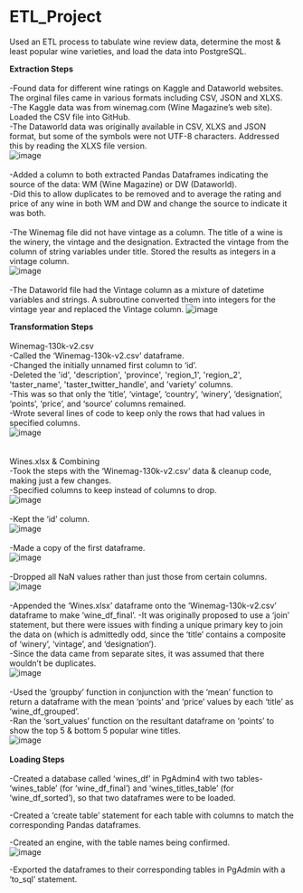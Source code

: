 # ETL_Project
Used an ETL process to tabulate wine review data, determine the most & least popular wine varieties, 
and load the data into PostgreSQL.


<b>Extraction Steps</b><br />
<br />
-Found data for different wine ratings on Kaggle and Dataworld websites. The orginal files came 
in various formats including CSV, JSON and XLXS.<br />
	-The Kaggle data was from winemag.com (Wine Magazine’s web site). Loaded the CSV file into GitHub.<br />
	-The Dataworld data was originally available in CSV, XLXS and JSON format, but some of the symbols were 
	not UTF-8 characters. Addressed this by reading the XLXS file version.<br />
![image](https://github.com/KotR9001/Wine_Ratings_ETL/assets/57807780/02cff73a-472e-4b7f-9c0b-66ee773cbbeb)<br />
<br />
-Added a column to both extracted Pandas Dataframes indicating the source of the data: WM (Wine Magazine) or DW (Dataworld).<br /> 
	-Did this to allow duplicates to be removed and to average the rating and price of any wine in both WM and DW 
	and change the source to indicate it was both.<br />
<br />
	-The Winemag file did not have vintage as a column. The title of a wine is the winery, the vintage and 
	the designation.  Extracted the vintage from the column of string variables under title. Stored the results as integers in a vintage column.<br />
![image](https://github.com/KotR9001/Wine_Ratings_ETL/assets/57807780/4426ff15-bf40-4be1-b8cd-6d7b8d119b78)<br />
<br />
	-The Dataworld file had the Vintage column as a mixture of datetime variables and strings. A subroutine 
	converted them into integers for the vintage year and replaced the Vintage column.
![image](https://github.com/KotR9001/Wine_Ratings_ETL/assets/57807780/bcb42e17-1a48-4ef7-84e1-b1df50f6b780)<br />

<b>Transformation Steps</b><br />
<br />
Winemag-130k-v2.csv
<br />
-Called the ‘Winemag-130k-v2.csv’ dataframe.<br />
-Changed the initially unnamed first column to ‘id’.<br />
-Deleted the 'id', 'description', 'province', 'region_1', 'region_2', 'taster_name', 'taster_twitter_handle', 
and 'variety' columns.<br />
	-This was so that only the ‘title’, ‘vintage’, ‘country’, ‘winery’, ‘designation’, ‘points’, ‘price’, and 
	‘source’ columns remained.<br />
-Wrote several lines of code to keep only the rows that had values in specified columns.<br />
![image](https://github.com/KotR9001/Wine_Ratings_ETL/assets/57807780/7100c129-dd6f-49ac-a239-9537cffbf75b)<br />
<br />
<br />
Wines.xlsx & Combining<br />
-Took the steps with the ‘Winemag-130k-v2.csv’ data & cleanup code, making just a few changes.<br />
   -Specified columns to keep instead of columns to drop.<br />
![image](https://github.com/KotR9001/Wine_Ratings_ETL/assets/57807780/a52862c1-9a31-4ce1-a58f-9916c1351cf2)<br />
<br />
   -Kept the ‘id’ column.<br />
![image](https://github.com/KotR9001/Wine_Ratings_ETL/assets/57807780/772cf3ec-9bf9-4c83-8880-d20ad18f1114)<br />
<br />
   -Made a copy of the first dataframe.<br />
![image](https://github.com/KotR9001/Wine_Ratings_ETL/assets/57807780/ad7841a7-da43-4870-bee0-18824e7bc8d8)<br />
<br />
   -Dropped all NaN values rather than just those from certain columns.<br />
![image](https://github.com/KotR9001/Wine_Ratings_ETL/assets/57807780/0ea9e938-746c-47fb-a29b-c51b6db4c3d2)<br />
<br />
-Appended the ‘Wines.xlsx’ dataframe onto the ‘Winemag-130k-v2.csv’ dataframe to make ‘wine_df_final’.
   -It was originally proposed to use a ‘join’ statement, but there were issues with finding a unique primary 
	key to join the data on (which is admittedly odd, since the ‘title’ contains a composite of ‘winery’, ‘vintage’, 
	and ‘designation’).<br />
   -Since the data came from separate sites, it was assumed that there wouldn’t be duplicates.<br />
![image](https://github.com/KotR9001/Wine_Ratings_ETL/assets/57807780/5f53d43f-0832-4727-b556-b1eeca44699d)<br />
<br />
-Used the ‘groupby’ function in conjunction with the ‘mean’ function to return a dataframe with the mean 
‘points’ and ‘price’ values by each ‘title’ as ‘wine_df_grouped’.<br />
-Ran the ‘sort_values’ function on the resultant dataframe on ‘points’ to show the top 5 & bottom 5 popular 
wine titles.<br />
![image](https://github.com/KotR9001/Wine_Ratings_ETL/assets/57807780/760ca12b-49b6-4704-94ae-8c9a59a2bd3f)<br />
<br />
<b>Loading Steps</b><br />
<br />
-Created a database called ‘wines_df’ in PgAdmin4 with two tables- 
‘wines_table’ (for ‘wine_df_final’) and ‘wines_titles_table’ (for ‘wine_df_sorted’), so that two dataframes were to be loaded.<br />

-Created a ‘create table’ statement for each table with columns to match the corresponding Pandas dataframes.<br />

-Created an engine, with the table names being confirmed.<br />
![image](https://github.com/KotR9001/Wine_Ratings_ETL/assets/57807780/346f195a-bc9c-48b0-be23-a318b1a16513)<br />


-Exported the dataframes to their corresponding tables in PgAdmin with a ‘to_sql’ statement.<br />

